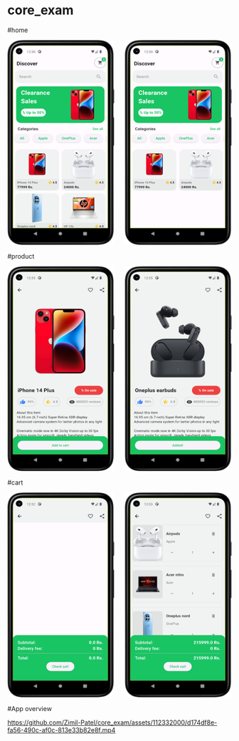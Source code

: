# core_exam


#home

<img src = "https://github.com/Zimil-Patel/core_exam/blob/master/snaps/home1.png" width = "240" height = "460"> &nbsp;&nbsp;&nbsp;&nbsp; <img src = "https://github.com/Zimil-Patel/core_exam/blob/master/snaps/home2.png" width = "240" height = "460">



#product

<img src = "https://github.com/Zimil-Patel/core_exam/blob/master/snaps/detail1.png" width = "240" height = "460"> &nbsp;&nbsp;&nbsp;&nbsp; <img src = "https://github.com/Zimil-Patel/core_exam/blob/master/snaps/detail2.png" width = "240" height = "460">




#cart

<img src = "https://github.com/Zimil-Patel/core_exam/blob/master/snaps/cart1.png" width = "240" height = "460"> &nbsp;&nbsp;&nbsp;&nbsp; <img src = "https://github.com/Zimil-Patel/core_exam/blob/master/snaps/cart2.png" width = "240" height = "460">


#App overview

https://github.com/Zimil-Patel/core_exam/assets/112332000/d174df8e-fa56-490c-af0c-813e33b82e8f.mp4

